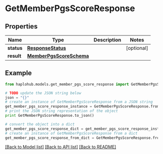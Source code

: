 # GetMemberPgsScoreResponse


## Properties
Name | Type | Description | Notes
------------ | ------------- | ------------- | -------------
**status** | [**ResponseStatus**](ResponseStatus.md) |  | [optional] 
**result** | [**MemberPgsScoreSchema**](MemberPgsScoreSchema.md) |  | 

## Example

```python
from haplohub.models.get_member_pgs_score_response import GetMemberPgsScoreResponse

# TODO update the JSON string below
json = "{}"
# create an instance of GetMemberPgsScoreResponse from a JSON string
get_member_pgs_score_response_instance = GetMemberPgsScoreResponse.from_json(json)
# print the JSON string representation of the object
print GetMemberPgsScoreResponse.to_json()

# convert the object into a dict
get_member_pgs_score_response_dict = get_member_pgs_score_response_instance.to_dict()
# create an instance of GetMemberPgsScoreResponse from a dict
get_member_pgs_score_response_from_dict = GetMemberPgsScoreResponse.from_dict(get_member_pgs_score_response_dict)
```
[[Back to Model list]](../README.md#documentation-for-models) [[Back to API list]](../README.md#documentation-for-api-endpoints) [[Back to README]](../README.md)


